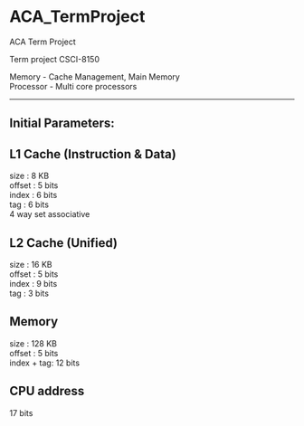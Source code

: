 # ACA_TermProject
ACA Term Project

Term project CSCI-8150

Memory - Cache Management, Main Memory </br>
Processor - Multi core processors

----------------------------------------------------
Initial Parameters:
----------------------------------------------------
L1 Cache (Instruction & Data)
---------------------
size : 8 KB </br>
offset : 5 bits </br>
index : 6 bits </br>
tag : 6 bits </br> 
4 way set associative


L2 Cache (Unified)
---------------------
size : 16 KB</br>
offset : 5 bits</br>
index : 9 bits</br>
tag :  3 bits

Memory
---------------------
size : 128 KB</br>
offset : 5 bits</br>
index + tag: 12 bits

CPU address
--------------------
17 bits</br>

